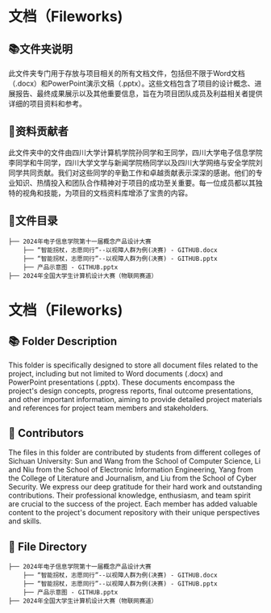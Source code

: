 # 文档（Fileworks)
## 📚文件夹说明
此文件夹专门用于存放与项目相关的所有文档文件，包括但不限于Word文档（.docx）和PowerPoint演示文稿（.pptx）。这些文档包含了项目的设计概念、进展报告、最终成果展示以及其他重要信息，旨在为项目团队成员及利益相关者提供详细的项目资料和参考。

## 🙇资料贡献者
此文件夹中的文件由四川大学计算机学院孙同学和王同学，四川大学电子信息学院李同学和牛同学，四川大学文学与新闻学院杨同学以及四川大学网络与安全学院刘同学共同贡献。我们对这些同学的辛勤工作和卓越贡献表示深深的感谢。他们的专业知识、热情投入和团队合作精神对于项目的成功至关重要。每一位成员都以其独特的视角和技能，为项目的文档资料库增添了宝贵的内容。

## 📝文件目录
```
├── 2024年电子信息学院第十一届概念产品设计大赛
    ├── “智能拐杖，志愿同行”--以视障人群为例(决赛) - GITHUB.docx
    ├── “智能拐杖，志愿同行”--以视障人群为例(决赛) - GITHUB.pptx
    ├── 产品示意图 - GITHUB.pptx
├── 2024年全国大学生计算机设计大赛（物联网赛道）
```
# 文档（Fileworks)
## 📚 Folder Description
This folder is specifically designed to store all document files related to the project, including but not limited to Word documents (.docx) and PowerPoint presentations (.pptx). These documents encompass the project's design concepts, progress reports, final outcome presentations, and other important information, aiming to provide detailed project materials and references for project team members and stakeholders.

## 🙇 Contributors
The files in this folder are contributed by students from different colleges of Sichuan University: Sun and Wang from the School of Computer Science, Li and Niu from the School of Electronic Information Engineering, Yang from the College of Literature and Journalism, and Liu from the School of Cyber Security. We express our deep gratitude for their hard work and outstanding contributions. Their professional knowledge, enthusiasm, and team spirit are crucial to the success of the project. Each member has added valuable content to the project's document repository with their unique perspectives and skills.

## 📝 File Directory
```
├── 2024年电子信息学院第十一届概念产品设计大赛
    ├── “智能拐杖，志愿同行”--以视障人群为例(决赛) - GITHUB.docx
    ├── “智能拐杖，志愿同行”--以视障人群为例(决赛) - GITHUB.pptx
    ├── 产品示意图 - GITHUB.pptx
├── 2024年全国大学生计算机设计大赛（物联网赛道）
```
